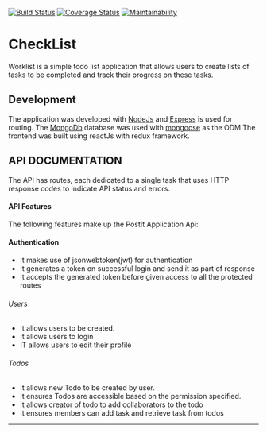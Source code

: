 [![Build Status](https://travis-ci.org/Jchinonso/WorkList.svg?branch=staging)](https://travis-ci.org/Jchinonso/WorkList)
[![Coverage Status](https://coveralls.io/repos/github/Jchinonso/WorkList/badge.svg?branch=feature%2F%23152341151%2Fjwt-signin)](https://coveralls.io/github/Jchinonso/WorkList?branch=feature%2F%23152341151%2Fjwt-signin)
[![Maintainability](https://api.codeclimate.com/v1/badges/5a3d34911e09a90f7d8a/maintainability)](https://codeclimate.com/github/Jchinonso/WorkList/maintainability)

# CheckList
Worklist is a simple todo list application that allows users to create lists of tasks to be completed and track their progress on these tasks.

Development
-------------
The application was developed with [NodeJs](http://nodejs.org) and [Express](http://expressjs.com) is used for routing. The [MongoDb](http://https://www.mongodb.com) database was used with [mongoose](http://mongoosejs.com) as the ODM
The frontend was built using reactJs with redux framework.

API DOCUMENTATION
-----------------
The API has routes, each dedicated to a single task that uses HTTP response codes to indicate API status and errors.

#### API Features
The following features make up the PostIt Application Api:

#### Authentication
- It makes use of jsonwebtoken(jwt) for authentication
- It generates a token on successful login and send it as part of response
- It accepts the generated token before given access to all the protected routes

###### Users
- It allows users to be created.  
- It allows users to login  
- IT allows users to edit their profile


###### Todos
- It allows new Todo to be created by user.  
- It ensures Todos are accessible based on the permission specified.  
- It allows creator of todo to add collaborators to the todo
- It ensures members can add task and retrieve task from todos


---
